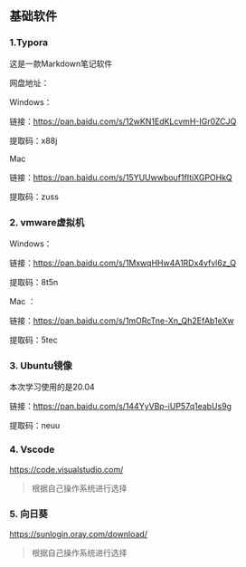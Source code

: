 ## 基础软件

### 1.Typora

这是一款Markdown笔记软件

网盘地址：

Windows： 

链接：https://pan.baidu.com/s/12wKN1EdKLcvmH-IGr0ZCJQ 

提取码：x88j

Mac 

链接：https://pan.baidu.com/s/15YUUwwbouf1fItiXGPOHkQ 

提取码：zuss

### 2. vmware虚拟机

Windows：

链接：https://pan.baidu.com/s/1MxwqHHw4A1RDx4vfvl6z_Q 

提取码：8t5n

Mac ：

链接：https://pan.baidu.com/s/1mORcTne-Xn_Qh2EfAb1eXw 

提取码：5tec

### 3. Ubuntu镜像

本次学习使用的是20.04

链接：https://pan.baidu.com/s/144YyVBp-iUP57q1eabUs9g 

提取码：neuu

### 4. Vscode
https://code.visualstudio.com/

> 根据自己操作系统进行选择

### 5. 向日葵
https://sunlogin.oray.com/download/
> 根据自己操作系统进行选择